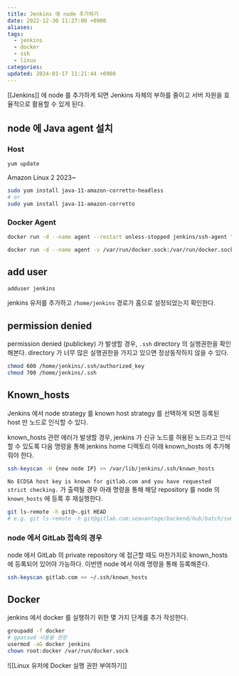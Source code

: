 ```yaml
---
title: Jenkins 에 node 추가하기
date: 2022-12-30 11:27:00 +0900
aliases: 
tags:
  - jenkins
  - docker
  - ssh
  - linux
categories: 
updated: 2024-01-17 11:21:44 +0900
---
```


[[Jenkins]] 에 node 를 추가하게 되면 Jenkins 자체의 부하를 줄이고 서버 자원을 효율적으로 활용할 수 있게 된다.

## node 에 Java agent 설치

### Host

```bash
yum update
```

Amazon Linux 2 2023~

```bash
sudo yum install java-11-amazon-corretto-headless
# or
sudo yum install java-11-amazon-corretto
```
### Docker Agent

```bash
docker run -d --name agent --restart unless-stopped jenkins/ssh-agent "publickey"
```

```bash
docker run -d --name agent -v /var/run/docker.sock:/var/run/docker.sock --restart unless-stopped jenkins/ssh-agent "publickey"
```

## add user

```bash
adduser jenkins
```

jenkins 유저를 추가하고 `/home/jenkins` 경로가 홈으로 설정되었는지 확인한다.

## permission denied

permission denied (publickey) 가 발생할 경우, `.ssh` directory 의 실행권한을 확인해본다. directory 가 너무 많은 실행권한을 가지고 있으면 정상동작하지 않을 수 있다.

```bash
chmod 600 /home/jenkins/.ssh/authorized_key
chmod 700 /home/jenkins/.ssh
```

## Known_hosts

Jenkins 에서 node strategy 를 known host strategy 를 선택하게 되면 등록된 host 만 노드로 인식할 수 있다.

known_hosts 관련 에러가 발생할 경우, jenkins 가 신규 노드를 허용된 노드라고 인식할 수 있도록 다음 명령을 통해 jenkins home 디렉토리 아래 known_hosts 에 추가해줘야 한다.

```bash
ssh-keyscan -H {new node IP} >> /var/lib/jenkins/.ssh/known_hosts
```

`No ECDSA host key is known for gitlab.com and you have requested strict checking.` 가 출력될 경우 아래 명령을 통해 해당 repository 를 node 의 `known_hosts` 에 등록 후 재실행한다.

```bash
git ls-remote -h git@~.git HEAD
# e.g. git ls-remote -h git@gitlab.com:seavantage/backend/hub/batch/svmp-ship-to-s3-batch.git HEAD
```

### node 에서 GitLab 접속의 경우

node 에서 GitLab 의 private repository 에 접근할 때도 마찬가지로 known_hosts 에 등록되어 있어야 가능하다. 이번엔 node 에서 아래 명령을 통해 등록해준다.

```bash
ssh-keyscan gitlab.com >> ~/.ssh/known_hosts
```

## Docker

jenkins 에서 docker 를 실행하기 위한 몇 가지 단계를 추가 작성한다.

```bash
groupadd -f docker
# gpasswd 사용을 권장
usermod -aG docker jenkins
chown root:docker /var/run/docker.sock
```

![[Linux 유저에 Docker 실행 권한 부여하기]]
